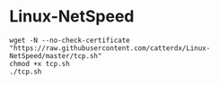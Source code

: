 # Linux-NetSpeed
```
wget -N --no-check-certificate "https://raw.githubusercontent.com/catterdx/Linux-NetSpeed/master/tcp.sh"
chmod +x tcp.sh
./tcp.sh
```

